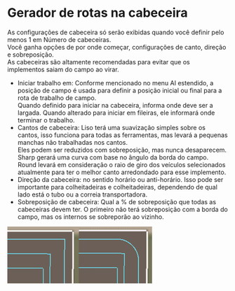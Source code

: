 # Gerador de rotas na cabeceira

  
As configurações de cabeceira só serão exibidas quando você definir pelo menos 1 em Número de cabeceiras.  
Você ganha opções de por onde começar, configurações de canto, direção e sobreposição.  
As cabeceiras são altamente recomendadas para evitar que os implementos saiam do campo ao virar.  


  
- Iniciar trabalho em: Conforme mencionado no menu AI estendido, a posição de campo é usada para definir a posição inicial ou final para a rota de trabalho de campo.  
Quando definido para iniciar na cabeceira, informa onde deve ser a largada. Quando alterado para iniciar em fileiras, ele informará onde terminar o trabalho.  
- Cantos de cabeceira: Liso terá uma suavização simples sobre os cantos, isso funciona para todas as ferramentas, mas levará a pequenas manchas não trabalhadas nos cantos.  
Eles podem ser reduzidos com sobreposição, mas nunca desaparecem. Sharp gerará uma curva com base no ângulo da borda do campo.  
Round levará em consideração o raio de giro dos veículos selecionados atualmente para ter o melhor canto arredondado para esse implemento.  
- Direção da cabeceira: no sentido horário ou anti-horário. Isso pode ser importante para colheitadeiras e colheitadeiras, dependendo de qual lado está o tubo ou a correia transportadora.  
- Sobreposição de cabeceira: Qual a % de sobreposição que todas as cabeceiras devem ter. O primeiro não terá sobreposição com a borda do campo, mas os internos se sobreporão ao vizinho.  


![Image](../assets/images/sharproundcorner_0_0_330_130.png)

